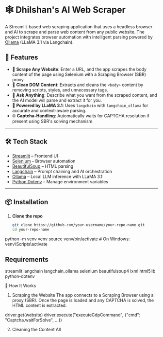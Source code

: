 # 🕸️ Dhilshan's AI Web Scraper

A Streamlit-based web scraping application that uses a headless browser and AI to scrape and parse web content from any public website. The project integrates browser automation with intelligent parsing powered by [Ollama](https://ollama.com) (LLaMA 3.1 via Langchain).

## 🚀 Features

- 🔗 **Scrape Any Website**: Enter a URL, and the app scrapes the body content of the page using Selenium with a Scraping Browser (SBR) proxy.
- 🧼 **Clean DOM Content**: Extracts and cleans the `<body>` content by removing scripts, styles, and unnecessary tags.
- 💬 **Ask Anything**: Describe what you want from the scraped content, and the AI model will parse and extract it for you.
- 🧠 **Powered by LLaMA 3.1**: Uses `langchain` with `langchain_ollama` for accurate and context-aware parsing.
- 🌐 **Captcha-Handling**: Automatically waits for CAPTCHA resolution if present using SBR's solving mechanism.

---

## 🛠️ Tech Stack

- [Streamlit](https://streamlit.io/) – Frontend UI
- [Selenium](https://www.selenium.dev/) – Browser automation
- [BeautifulSoup](https://www.crummy.com/software/BeautifulSoup/) – HTML parsing
- [Langchain](https://www.langchain.com/) – Prompt chaining and AI orchestration
- [Ollama](https://ollama.com) – Local LLM inference with LLaMA 3.1
- [Python Dotenv](https://pypi.org/project/python-dotenv/) – Manage environment variables

---

## 📦 Installation

1. **Clone the repo**
   ```bash
   git clone https://github.com/your-username/your-repo-name.git
   cd your-repo-name

python -m venv venv
source venv/bin/activate  # On Windows: venv\Scripts\activate

## Requirements

streamlit
langchain
langchain_ollama
selenium
beautifulsoup4
lxml
html5lib
python-dotenv


🧠 How It Works
1. Scraping the Website
The app connects to a Scraping Browser using a proxy (SBR). Once the page is loaded and any CAPTCHA is solved, the HTML content is extracted.

driver.get(website)
driver.execute("executeCdpCommand", {"cmd": "Captcha.waitForSolve", ...})

2. Cleaning the Content
All <script> and <style> elements are stripped out, and clean text is extracted from the <body> tag using BeautifulSoup.

3. Splitting & Parsing
Large DOM content is split into chunks and passed into an LLM chain using langchain and langchain_ollama, with strict prompt instructions to only extract exactly what was asked.
